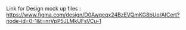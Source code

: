 Link for Design mock up files : https://www.figma.com/design/D0Awqeqx24BzEVQmKG8bUo/AICert?node-id=0-1&t=nrVpP5JLMkUFsVCu-1
